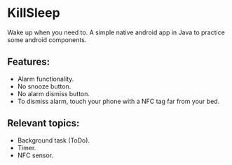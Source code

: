 # KillSleep 
 Wake up when you need to.
 A simple native android app in Java to practice some android components.
 
 ## Features:
 - Alarm functionality.
 - No snooze button.
 - No alarm dismiss button.
 - To dismiss alarm, touch your phone with a NFC tag far from your bed.

## Relevant topics:
 - Background task (ToDo).
 - Timer.
 - NFC sensor.
